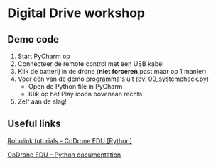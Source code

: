 # Digital Drive workshop

## Demo code

1. Start PyCharm op
2. Connecteer de remote control met een USB kabel
3. Klik de batterij in de drone (**niet forceren**,past maar op 1 manier)
4. Voer één van de demo programma's uit (bv. 00_systemcheck.py)
   * Open de Python file in PyCharm
   * Klik op het Play icoon bovenaan rechts
5. Zelf aan de slag!

## Useful links

[Robolink tutorials - CoDrone EDU [Python]](https://learn.robolink.com/course/python-with-codrone-edu/)

[CoDrone EDU - Python documentation](https://docs.robolink.com/docs/codrone-edu/python/reference/library/)